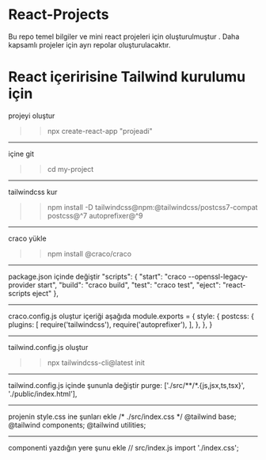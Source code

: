 # React-Projects


Bu repo temel bilgiler ve  mini react projeleri için oluşturulmuştur .
Daha kapsamlı projeler için ayrı repolar oluşturulacaktır.


# React içeririsine Tailwind kurulumu için

projeyi oluştur  
>>   npx create-react-app "projeadi"

--------------------------------------------------------------------------

içine git
>>  cd my-project


--------------------------------------------------------------------------


tailwindcss kur
>> npm install -D tailwindcss@npm:@tailwindcss/postcss7-compat postcss@^7 autoprefixer@^9


--------------------------------------------------------------------------

craco yükle
>>  npm install @craco/craco


--------------------------------------------------------------------------

package.json içinde değiştir
"scripts": {
    "start": "craco --openssl-legacy-provider start",
     "build": "craco build",
     "test": "craco test",
    "eject": "react-scripts eject"
  },


--------------------------------------------------------------------------

craco.config.js oluştur içeriği aşağıda
module.exports = {
  style: {
    postcss: {
      plugins: [
        require('tailwindcss'),
        require('autoprefixer'),
      ],
    },
  },
}

--------------------------------------------------------------------------

tailwind.config.js oluştur
>>  npx tailwindcss-cli@latest init


--------------------------------------------------------------------------

tailwind.config.js içinde şununla değiştir
purge: ['./src/**/*.{js,jsx,ts,tsx}', './public/index.html'],

--------------------------------------------------------------------------

projenin style.css ine şunları ekle
/* ./src/index.css */
@tailwind base;
@tailwind components;
@tailwind utilities;

--------------------------------------------------------------------------

componenti yazdığın yere şunu ekle
// src/index.js
import './index.css';
